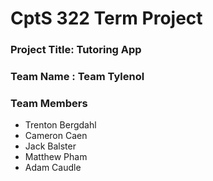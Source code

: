 # CptS 322 Term Project
### Project Title: Tutoring App 
### Team Name :  Team Tylenol
### Team Members 
* Trenton Bergdahl
* Cameron Caen
* Jack Balster
* Matthew Pham
* Adam Caudle
